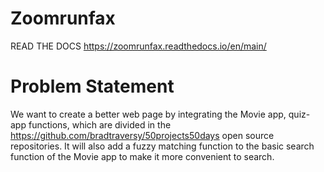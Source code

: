 # Zoomrunfax
READ THE DOCS
https://zoomrunfax.readthedocs.io/en/main/

# Problem Statement
We want to create a better web page by integrating the Movie app, quiz-app functions, which are divided in the https://github.com/bradtraversy/50projects50days open source repositories. It will also add a fuzzy matching function to the basic search function of the Movie app to make it more convenient to search.

